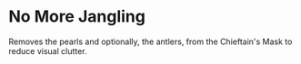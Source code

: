 # No More Jangling

Removes the pearls and optionally, the antlers, from the Chieftain's Mask to reduce visual clutter.

